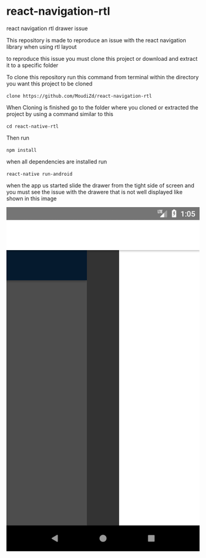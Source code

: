 # react-navigation-rtl
react navigation rtl drawer issue

This repository is made to reproduce an issue with the react navigation library when using rtl layout


to reproduce this issue you must clone this project or download and extract it to a specific folder

To clone this repository run this command from terminal within the directory you want this project to be cloned

`clone https://github.com/MoudiZd/react-navigation-rtl`

When Cloning is finished go to the folder where you cloned or extracted the project by using a command similar to this

`cd react-native-rtl`

Then run

`npm install`

when all dependencies are installed run

`react-native run-android`

when the app us started slide the drawer from the tight side of screen and you must see the issue with the drawere that is not well displayed like shown in this image

![Issue screen shot](https://github.com/MoudiZd/react-navigation-rtl/raw/master/Screenshot_1543273526.png)
